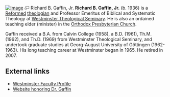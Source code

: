 [![image](images/thumb/6/6f/Gaffin.gif/100px-Gaffin.gif)](http://www.theopedia.com/File:Gaffin.gif)
[![image](data:image/png;base64,iVBORw0KGgoAAAANSUhEUgAAAA8AAAALCAAAAACFLIiAAAAAAnRSTlMA/1uRIrUAAABPSURBVAjXY/j///+5vXDwjAHIr26ZAgXZe8H8a/+hoIcw/9nevdVL9+79DuPvzQYZFPUezu8BMZLXgkExnD8HAu6hqv//n+HZVjD4DuUDAKlChD3fj6aPAAAAAElFTkSuQmCC)](http://www.theopedia.com/File:Gaffin.gif "Enlarge")
Richard B. Gaffin, Jr.
**Richard B. Gaffin, Jr.** (b. 1936) is a
[Reformed](Reformed "Reformed")
[theologian](Theologian "Theologian") and Professor Emeritus of
Biblical and Systematic Theology at
[Westminster Theological Seminary](Westminster_Theological_Seminary "Westminster Theological Seminary").
He is also an ordained teaching elder (minister) in the
[Orthodox Presbyterian Church](Orthodox_Presbyterian_Church "Orthodox Presbyterian Church").

Gaffin received a B.A. from Calvin College (1958), a B.D. (1961),
Th.M. (1962), and Th.D. (1969) from Westminster Theological
Seminary, and undertook graduate studies at Georg-August University
of Göttingen (1962-1963). His long teaching career at Westminster
began in 1965. He retired in 2007.






## External links

-   [Westminster Faculty Profile](http://www.wts.edu/faculty/profile.html?id=10)
-   [Website honoring Dr. Gaffin](http://www.richardgaffin.info/index.html)



